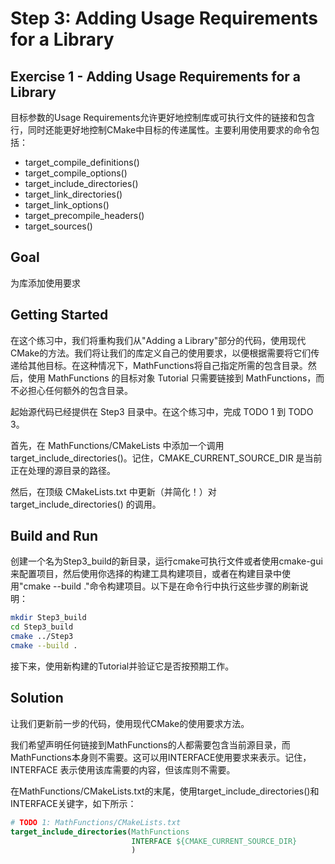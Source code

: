 # Step 3: Adding Usage Requirements for a Library

## Exercise 1 - Adding Usage Requirements for a Library

目标参数的Usage Requirements允许更好地控制库或可执行文件的链接和包含行，同时还能更好地控制CMake中目标的传递属性。主要利用使用要求的命令包括：

- target_compile_definitions()
- target_compile_options()
- target_include_directories()
- target_link_directories()
- target_link_options()
- target_precompile_headers()
- target_sources()

## Goal

为库添加使用要求

## Getting Started

在这个练习中，我们将重构我们从"Adding a Library"部分的代码，使用现代CMake的方法。我们将让我们的库定义自己的使用要求，以便根据需要将它们传递给其他目标。在这种情况下，MathFunctions将自己指定所需的包含目录。然后，使用 MathFunctions 的目标对象 Tutorial 只需要链接到 MathFunctions，而不必担心任何额外的包含目录。

起始源代码已经提供在 Step3 目录中。在这个练习中，完成 TODO 1 到 TODO 3。

首先，在 MathFunctions/CMakeLists 中添加一个调用 target_include_directories()。记住，CMAKE_CURRENT_SOURCE_DIR 是当前正在处理的源目录的路径。

然后，在顶级 CMakeLists.txt 中更新（并简化！）对 target_include_directories() 的调用。

## Build and Run

创建一个名为Step3_build的新目录，运行cmake可执行文件或者使用cmake-gui来配置项目，然后使用你选择的构建工具构建项目，或者在构建目录中使用"cmake --build ."命令构建项目。以下是在命令行中执行这些步骤的刷新说明：

```bash
mkdir Step3_build
cd Step3_build
cmake ../Step3
cmake --build .
```

接下来，使用新构建的Tutorial并验证它是否按预期工作。

## Solution

让我们更新前一步的代码，使用现代CMake的使用要求方法。

我们希望声明任何链接到MathFunctions的人都需要包含当前源目录，而MathFunctions本身则不需要。这可以用INTERFACE使用要求来表示。记住，INTERFACE 表示使用该库需要的内容，但该库则不需要。

在MathFunctions/CMakeLists.txt的末尾，使用target_include_directories()和INTERFACE关键字，如下所示：

```Cmake
# TODO 1: MathFunctions/CMakeLists.txt
target_include_directories(MathFunctions
                           INTERFACE ${CMAKE_CURRENT_SOURCE_DIR}
                           )
```